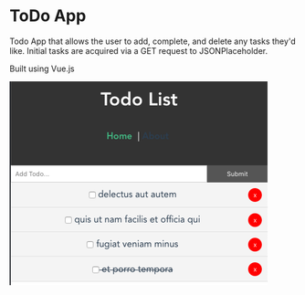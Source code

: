 # ToDo App

Todo App that allows the user to add, complete, and delete any tasks they'd like. Initial tasks are acquired via a GET request to JSONPlaceholder.

Built using Vue.js

![](src/assets/mobile-preview.png)
